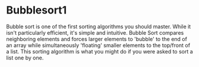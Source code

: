 # Bubblesort1
Bubble sort is one of the first sorting algorithms you should master. While it isn't particularly efficient, it's simple and intuitive. Bubble Sort compares neighboring elements and forces larger elements to 'bubble' to the end of an array while simultaneously 'floating' smaller elements to the top/front of a list. This sorting algorithm is what you might do if you were asked to sort a list one by one.
